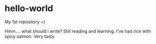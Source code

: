 # hello-world
My 1st repository =)

Hmm.... what should i write? Still reading and learning.
I've had rice with spicy salmon. Very tasty.
